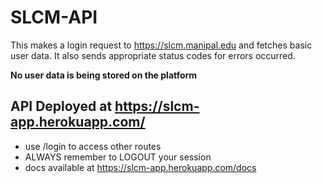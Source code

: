 <!-- # Main page
- Enrollment Number
- Name
- Branch
- Email ID
- Phone No.

# Features
- Attendance
- Marks -->

# SLCM-API

This makes a login request to https://slcm.manipal.edu and fetches basic user data. It also sends appropriate status codes for errors occurred.

**No user data is being stored on the platform**

## API Deployed at https://slcm-app.herokuapp.com/

- use /login to access other routes
- ALWAYS remember to LOGOUT your session
- docs available at https://slcm-app.herokuapp.com/docs
